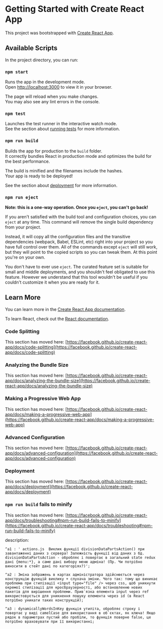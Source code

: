 # Getting Started with Create React App

This project was bootstrapped with [Create React App](https://github.com/facebook/create-react-app).

## Available Scripts

In the project directory, you can run:

### `npm start`

Runs the app in the development mode.\
Open [http://localhost:3000](http://localhost:3000) to view it in your browser.

The page will reload when you make changes.\
You may also see any lint errors in the console.

### `npm test`

Launches the test runner in the interactive watch mode.\
See the section about [running tests](https://facebook.github.io/create-react-app/docs/running-tests) for more information.

### `npm run build`

Builds the app for production to the `build` folder.\
It correctly bundles React in production mode and optimizes the build for the best performance.

The build is minified and the filenames include the hashes.\
Your app is ready to be deployed!

See the section about [deployment](https://facebook.github.io/create-react-app/docs/deployment) for more information.

### `npm run eject`

**Note: this is a one-way operation. Once you `eject`, you can't go back!**

If you aren't satisfied with the build tool and configuration choices, you can `eject` at any time. This command will remove the single build dependency from your project.

Instead, it will copy all the configuration files and the transitive dependencies (webpack, Babel, ESLint, etc) right into your project so you have full control over them. All of the commands except `eject` will still work, but they will point to the copied scripts so you can tweak them. At this point you're on your own.

You don't have to ever use `eject`. The curated feature set is suitable for small and middle deployments, and you shouldn't feel obligated to use this feature. However we understand that this tool wouldn't be useful if you couldn't customize it when you are ready for it.

## Learn More

You can learn more in the [Create React App documentation](https://facebook.github.io/create-react-app/docs/getting-started).

To learn React, check out the [React documentation](https://reactjs.org/).

### Code Splitting

This section has moved here: [https://facebook.github.io/create-react-app/docs/code-splitting](https://facebook.github.io/create-react-app/docs/code-splitting)

### Analyzing the Bundle Size

This section has moved here: [https://facebook.github.io/create-react-app/docs/analyzing-the-bundle-size](https://facebook.github.io/create-react-app/docs/analyzing-the-bundle-size)

### Making a Progressive Web App

This section has moved here: [https://facebook.github.io/create-react-app/docs/making-a-progressive-web-app](https://facebook.github.io/create-react-app/docs/making-a-progressive-web-app)

### Advanced Configuration

This section has moved here: [https://facebook.github.io/create-react-app/docs/advanced-configuration](https://facebook.github.io/create-react-app/docs/advanced-configuration)

### Deployment

This section has moved here: [https://facebook.github.io/create-react-app/docs/deployment](https://facebook.github.io/create-react-app/docs/deployment)

### `npm run build` fails to minify

This section has moved here: [https://facebook.github.io/create-react-app/docs/troubleshooting#npm-run-build-fails-to-minify](https://facebook.github.io/create-react-app/docs/troubleshooting#npm-run-build-fails-to-minify)

<!-- reboot: 1-commit -->
description:

    ^a1 : ' actions.js  Виклик функції divisionDataPartsAction() при завантаженні даних з сервера! Залежність функції від даних з бд. divisionDataPartsAction - обробляє і повертає в загальний state redux дані {menu:*}, а саме дані вибору меню адміна! (Пр. Чи потрібно виносити в стейт дані по категоріях?)';

    ^a2 : Зміна зображень в картах адміністратора здійснюється через конструкцію функцій виклику + слухача зміни. Чого так: тому що виникає проблема при стилізації <input type="file" /> через css, щоб уникнути окремої стилізації для кросбраузерності, або встановленню нових пакетів для вирішення проблеми. Прив`язка елемента input через ref використовується для уникнення пошуку елемента через id (в React потрібно уникати таких конструкцій);

    ^a3 : dynamicallyWordsInKey функція утиліта, обробляє строку і повертає у виді camelCase для використання в об`єктах, як ключа! Якщо рядок в параметрах пустий або пробіли, то функція поверне false, це потрібно враховувати при її використанні;